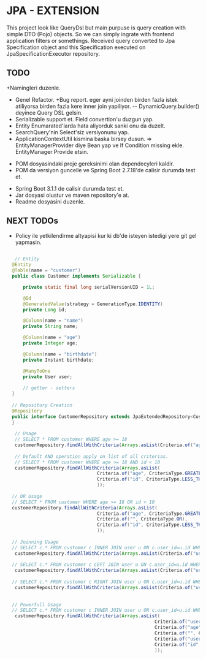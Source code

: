 # JPA - EXTENSION

This project look like QueryDsl but main purpuse is query creation with simple DTO (Pojo) objects. So we can simply ingrate with frontend application filters or somethings. Received query converted to Jpa Specification object and this Specification<Entity> executed on JpaSpecificationExecutor<Entity> repository. 

## TODO

+Namingleri duzenle.

- Genel Refactor.
  +Bug report. eger ayni joinden birden fazla istek atiliyorsa birden fazla kere inner join yapiliyor.
  -- DynamicQuery.builder() deyince Query DSL gelsin.
- Serializable support et. Field convertion'u duzgun yap.
- Entity Enumarated'larda hata aliyorduk sanki onu da duzelt.
- SearchQuery'nin Select'siz versiyonunu yap.
- ApplicationContextUtil kismina baska birsey dusun. => EntityManagerProvider diye Bean yap ve If Condition missing
  ekle. EntityManager Provide etsin.

+ POM dosyasindaki proje gereksinimi olan dependecyleri kaldir.
+ POM da versiyon guncelle ve Spring Boot 2.7.18'de calisir durumda test et.

- Spring Boot 3.1.1 de calisir durumda test et.
- Jar dosyasi olustur ve maven repository'e at.
- Readme dosyasini duzenle.

## NEXT TODOs

- Policy ile yetkilendirme altyapisi kur ki db'de isteyen istedigi yere git gel yapmasin.

```java
  
   // Entity
  @Entity
  @Table(name = "customer")
  public class Customer implements Serializable {

      private static final long serialVersionUID = 1L;

      @Id
      @GeneratedValue(strategy = GenerationType.IDENTITY)
      private Long id;

      @Column(name = "name")
      private String name;

      @Column(name = "age")
      private Integer age;

      @Column(name = "birthdate")
      private Instant birthdate;

      @ManyToOne
      private User user;
  
      // getter - setters 
  }
  
  // Repository Creation
  @Repository
  public interface CustomerRepository extends JpaExtendedRepository<Customer, Long> {
  }
  
   // Usage
   // SELECT * FROM customer WHERE age >= 18
   customerRepository.findAllWithCriteria(Arrays.asList(Criteria.of("age", CriteriaType.GREATER_THAN_OR_EQUAL, 18)));
   
   // Default AND operation apply on list of all criterias.
   // SELECT * FROM customer WHERE age >= 18 AND id < 10
   customerRepository.findAllWithCriteria(Arrays.asList(
                                 Criteria.of("age", CriteriaType.GREATER_THAN_OR_EQUAL, 18),
                                 Criteria.of("id", CriteriaType.LESS_THAN, 10)
                                 ));
                                                        
  // OR Usage 
  // SELECT * FROM customer WHERE age >= 18 OR id < 10
  customerRepository.findAllWithCriteria(Arrays.asList(
                                 Criteria.of("age", CriteriaType.GREATER_THAN_OR_EQUAL, 18),
                                 Criteria.of("", CriteriaType.OR),
                                 Criteria.of("id", CriteriaType.LESS_THAN, 10)
                                 ));
                                                        
  // Joinning Usage
  // SELECT c.* FROM customer c INNER JOIN user u ON c.user_id=u.id WHERE u.surname LIKE '%son%'
   customerRepository.findAllWithCriteria(Arrays.asList(Criteria.of("user.surname", CriteriaType.CONTAIN, "son")));
                                                      
  // SELECT c.* FROM customer c LEFT JOIN user u ON c.user_id=u.id WHERE u.surname LIKE '%son%'
   customerRepository.findAllWithCriteria(Arrays.asList(Criteria.of("user<surname", CriteriaType.CONTAIN, "son")));
 
  // SELECT c.* FROM customer c RIGHT JOIN user u ON c.user_id=u.id WHERE u.surname LIKE '%son%'
   customerRepository.findAllWithCriteria(Arrays.asList(Criteria.of("user>surname", CriteriaType.CONTAIN, "son")));
                                                      
                                                      
  // Powerfull Usage
  // SELECT c.* FROM customer c INNER JOIN user u ON c.user_id=u.id WHERE (u.surname LIKE '%son%' AND c.age >= 18) OR (u.name LIKE '%ander%' AND c.id < 10)
   customerRepository.findAllWithCriteria(Arrays.asList(
                                                      Criteria.of("user.surname", CriteriaType.CONTAIN, "son"),
                                                      Criteria.of("age", CriteriaType.GREATER_THAN_OR_EQUAL, 18),
                                                      Criteria.of("", CriteriaType.OR),
                                                      Criteria.of("user.name", CriteriaType.CONTAIN, "ander"),
                                                      Criteria.of("id", CriteriaType.LESS_THAN, 10)
                                                      ));
```
